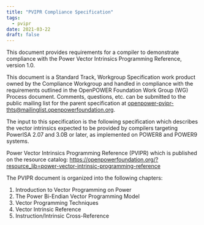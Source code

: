 ```yaml
---
title: "PVIPR Compliance Specification"
tags:
  - pvipr
date: 2021-03-22
draft: false
---
```


This document provides requirements for a compiler to demonstrate compliance with the Power Vector Intrinsics Programming Reference, version 1.0.  

This document is a Standard Track, Workgroup Specification work product owned by the Compliance Workgroup
and handled in compliance with the requirements outlined in the OpenPOWER Foundation Work Group (WG) Process document.
Comments, questions, etc. can be submitted to the public mailing list for the parent specification at
<openpower-pvipr-thts@mailinglist.openpowerfoundation.org>.  

The input to this specification is the following specification which describes the vector intrinsics expected to be provided
by compilers targeting PowerISA 2.07 and 3.0B or later, as implemented on POWER8 and POWER9 systems.  

Power Vector Intrinsics Programming Reference (PVIPR) which is published on the resource catalog:
https://openpowerfoundation.org/?resource_lib=power-vector-intrinsic-programming-reference

The PVIPR document is organized into the following chapters:
1. Introduction to Vector Programming on Power
2. The Power Bi-Endian Vector Programming Model
3. Vector Programming Techniques
4. Vector Intrinsic Reference
5. Instruction/Intrinsic Cross-Reference
